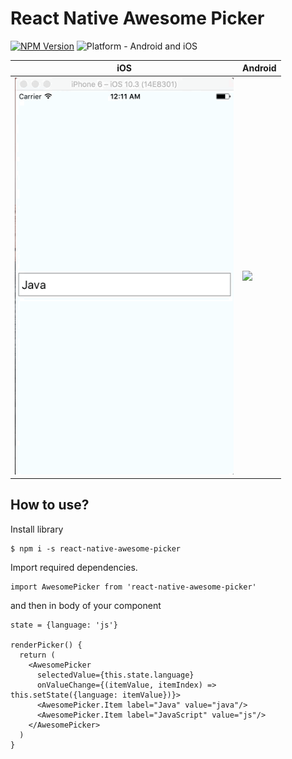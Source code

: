 # React Native Awesome Picker
[![NPM Version](https://img.shields.io/npm/v/react-native-awesome-picker.svg?style=flat)](https://www.npmjs.com/package/react-native-awesome-picker) ![Platform - Android and iOS](https://img.shields.io/badge/platform-Android%20%7C%20iOS-green.svg)

iOS | Android
------- | ----
<img src="https://github.com/johniak/react-native-awesome-picker/raw/master/screenshoots/ios.gif" width="350"> | <img src="https://github.com/johniak/react-native-awesome-picker/raw/master/screenshoots/android.gif" width="350">


## How to use?

Install library

```
$ npm i -s react-native-awesome-picker
```

Import required dependencies.

```
import AwesomePicker from 'react-native-awesome-picker'
```

and then in body of your component
```
state = {language: 'js'}

renderPicker() {
  return (
    <AwesomePicker
      selectedValue={this.state.language}
      onValueChange={(itemValue, itemIndex) => this.setState({language: itemValue})}>
      <AwesomePicker.Item label="Java" value="java"/>
      <AwesomePicker.Item label="JavaScript" value="js"/>
    </AwesomePicker>
  )
}
```
